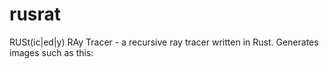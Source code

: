 # rusrat
RUSt(ic|ed|y) RAy Tracer - a recursive ray tracer written in Rust.
Generates images such as this:

